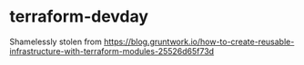 # terraform-devday

Shamelessly stolen from https://blog.gruntwork.io/how-to-create-reusable-infrastructure-with-terraform-modules-25526d65f73d 